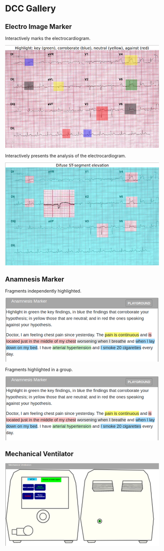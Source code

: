 # DCC Gallery

## Electro Image Marker

Interactively marks the electrocardiogram.

[![Electro](exam/electro-marker.png)](../../presenter.html?source=health/exam/electro-marker)

Interactively presents the analysis of the electrocardiogram.

[![Electro](exam/electro-analysis.png)](../../presenter.html?source=health/exam/electro-analysis)

## Anamnesis Marker

Fragments independently highlighted.

[![Anamnesis](exam/anamnesis.png)](../../presenter.html?source=health/exam/anamnesis)

Fragments highlighted in a group.

[![Anamnesis](exam/anamnesis.png)](../../presenter.html?source=health/exam/anamnesis-group)

## Mechanical Ventilator

[![MV](mv/mv.png)](../../presenter.html?source=health/mv/mv)